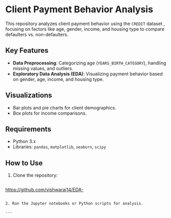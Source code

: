

# Client Payment Behavior Analysis

This repository analyzes client payment behavior using the `CREDIT` dataset , focusing on factors like age, gender, income, and housing type to compare defaulters vs. non-defaulters.

## Key Features

- **Data Preprocessing**: Categorizing age (`YEARS_BIRTH_CATEGORY`), handling missing values, and outliers.
- **Exploratory Data Analysis (EDA)**: Visualizing payment behavior based on gender, age, income, and housing type.

## Visualizations
- Bar plots and pie charts for client demographics.
- Box plots for income comparisons.

## Requirements

- Python 3.x
- Libraries: `pandas`, `matplotlib`, `seaborn`, `scipy`

## How to Use

1. Clone the repository:
   ```bash
  https://github.com/vishwaraj14/EDA-
   ```

2. Run the Jupyter notebooks or Python scripts for analysis.

---

